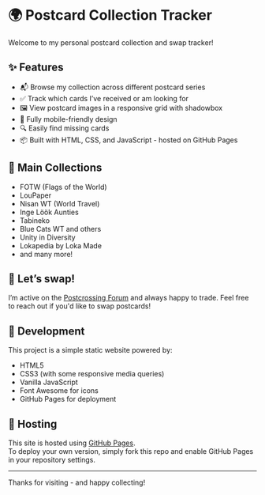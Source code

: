 # 🌍 Postcard Collection Tracker

Welcome to my personal postcard collection and swap tracker!  

## ✨ Features

- 📬 Browse my collection across different postcard series
- ✅ Track which cards I’ve received or am looking for
- 🖼️ View postcard images in a responsive grid with shadowbox
- 📱 Fully mobile-friendly design
- 🔍 Easily find missing cards
- 📦 Built with HTML, CSS, and JavaScript - hosted on GitHub Pages

## 📌 Main Collections

- FOTW (Flags of the World)
- LouPaper
- Nisan WT (World Travel)
- Inge Löök Aunties
- Tabineko
- Blue Cats WT and others
- Unity in Diversity
- Lokapedia by Loka Made
- and many more!

## 🤝 Let’s swap!

I’m active on the [Postcrossing Forum](https://community.postcrossing.com/) and always happy to trade. Feel free to reach out if you'd like to swap postcards!

## 🔧 Development

This project is a simple static website powered by:

- HTML5
- CSS3 (with some responsive media queries)
- Vanilla JavaScript
- Font Awesome for icons
- GitHub Pages for deployment


## 🚀 Hosting

This site is hosted using [GitHub Pages](https://pages.github.com/).  
To deploy your own version, simply fork this repo and enable GitHub Pages in your repository settings.

---

Thanks for visiting - and happy collecting!  

